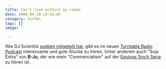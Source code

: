 ```yaml
---
title: Can't live without my radio
date: 2008-04-29 14:43:05
category: Surfen
tags: []
image: ''

---
```


Wie DJ Scientist [soeben mitgeteilt hat](http://www.the-groundzero.com/2008/04/29/turntable-radio-podcast/), gibt es im neuen [Turntable Radio Podcast](http://www.turntableradio.com/?p=154) interessante und gute Stücke zu hören. Unter anderem auch "Soja Extra" von **B-Ju**, der wie mein "Commercialism" auf der [Equinox 5inch Serie](http://www.the-groundzero.com/2008/03/01/one-year-a-day-the-5inch-files-vinyl-release-out-now/) zu hören ist.
